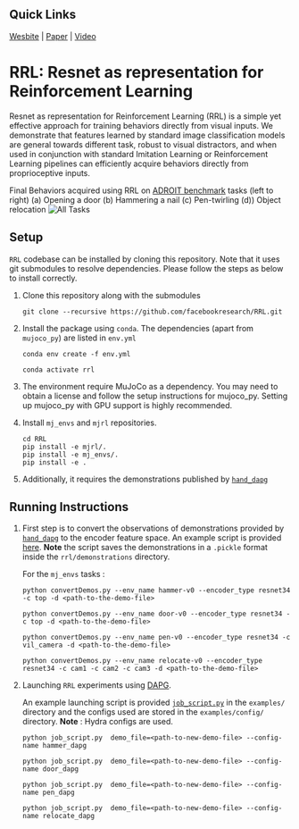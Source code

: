 <!-- Copyright (c) Rutav Shah, Indian Institute of Technlogy Kharagpur  -->
<!-- Copyright (c) Facebook, Inc. and its affiliates -->
## Quick Links
[Wesbite](https://sites.google.com/view/abstractions4rl)   |   [Paper](https://arxiv.org/abs/2107.03380)   |   [Video](https://youtu.be/Yj1EHvGWmRA)

# RRL: Resnet as representation for Reinforcement Learning
Resnet as representation for Reinforcement Learning (RRL) is a simple yet effective approach for training behaviors directly from visual inputs. We demonstrate that features learned by standard image classification models are general towards different task, robust to visual distractors, and when used in conjunction with standard Imitation Learning or Reinforcement Learning pipelines can efficiently acquire behaviors directly from proprioceptive inputs.

Final Behaviors acquired using RRL on [ADROIT benchmark](https://sites.google.com/view/deeprl-dexterous-manipulation) tasks (left to right) (a) Opening a door (b) Hammering a nail  (c) Pen-twirling (d)) Object relocation
![All Tasks](examples/results.gif?raw=flase)


## Setup
`RRL` codebase can be installed by cloning this repository. Note that it uses git submodules to resolve dependencies. Please follow the steps as below to install correctly.

1. Clone this repository along with the submodules
    ```
    git clone --recursive https://github.com/facebookresearch/RRL.git
    ```
2. Install the package using `conda`. The dependencies (apart from `mujoco_py`) are listed in `env.yml`
    ```
    conda env create -f env.yml

    conda activate rrl
    ```
3. The environment require MuJoCo as a dependency. You may need to obtain a license and follow the setup instructions for mujoco_py. Setting up mujoco_py with GPU support is highly recommended.

4. Install `mj_envs` and `mjrl` repositories.
    ```
    cd RRL
    pip install -e mjrl/.
    pip install -e mj_envs/.
    pip install -e .
    ```
5. Additionally, it requires the demonstrations published by [`hand_dapg`](https://github.com/aravindr93/hand_dapg/)

## Running Instructions
1. First step is to convert the observations of demonstrations provided by [`hand_dapg`](https://github.com/aravindr93/hand_dapg/) to the encoder feature space. An example script is provided [here](https://github.com/facebookresearch/RRL/blob/main/examples/convertDemos.py). **Note** the script saves the demonstrations in a `.pickle` format inside the `rrl/demonstrations` directory.

    For the `mj_envs` tasks :
    ```
    python convertDemos.py --env_name hammer-v0 --encoder_type resnet34 -c top -d <path-to-the-demo-file>
    ```
    ```
    python convertDemos.py --env_name door-v0 --encoder_type resnet34 -c top -d <path-to-the-demo-file>
    ```
    ```
    python convertDemos.py --env_name pen-v0 --encoder_type resnet34 -c vil_camera -d <path-to-the-demo-file>
    ```
    ```
    python convertDemos.py --env_name relocate-v0 --encoder_type resnet34 -c cam1 -c cam2 -c cam3 -d <path-to-the-demo-file>
    ```
2. Launching `RRL` experiments using [DAPG](https://sites.google.com/view/deeprl-dexterous-manipulation).

     An example launching script is provided [`job_script.py`](https://github.com/facebookresearch/RRL/blob/main/examples/job_script.py) in the `examples/` directory and the configs used are stored in the `examples/config/` directory. **Note** : Hydra configs are used.
    ```
    python job_script.py  demo_file=<path-to-new-demo-file> --config-name hammer_dapg
    ```
    ```
    python job_script.py  demo_file=<path-to-new-demo-file> --config-name door_dapg
    ```
    ```
    python job_script.py  demo_file=<path-to-new-demo-file> --config-name pen_dapg
    ```
    ```
    python job_script.py  demo_file=<path-to-new-demo-file> --config-name relocate_dapg
    ```
